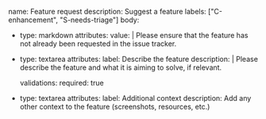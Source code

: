 name: Feature request
description: Suggest a feature
labels: ["C-enhancement", "S-needs-triage"]
body:
  - type: markdown
    attributes:
      value: |
        Please ensure that the feature has not already been requested in the issue tracker.
  - type: textarea
    attributes:
      label: Describe the feature
      description: |
        Please describe the feature and what it is aiming to solve, if relevant.

    validations:
      required: true
  - type: textarea
    attributes:
      label: Additional context
      description: Add any other context to the feature (screenshots, resources, etc.)
